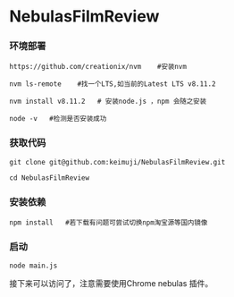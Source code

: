 # NebulasFilmReview


###  环境部署
```shell
https://github.com/creationix/nvm    #安装nvm

nvm ls-remote    #找一个LTS,如当前的Latest LTS v8.11.2

nvm install v8.11.2   # 安装node.js ，npm 会随之安装

node -v   #检测是否安装成功
```


###  获取代码 
```shell
git clone git@github.com:keimuji/NebulasFilmReview.git 

cd NebulasFilmReview
```

###  安装依赖

```shell
npm install   #若下载有问题可尝试切换npm淘宝源等国内镜像
```

### 启动
```shell
node main.js
```


接下来可以访问了，注意需要使用Chrome nebulas 插件。